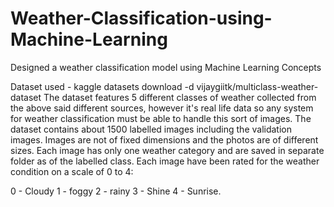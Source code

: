 # Weather-Classification-using-Machine-Learning
Designed a weather classification model using Machine Learning Concepts

Dataset used - kaggle datasets download -d vijaygiitk/multiclass-weather-dataset
The dataset features 5 different classes of weather collected from the above said different sources, however it's real life data so any system for weather classification must be able to handle this sort of images. 
The dataset contains about 1500 labelled images including the validation images. Images are not of fixed dimensions and the photos are of different sizes. 
Each image has only one weather category and are saved in separate folder as of the labelled class.
Each image have been rated for the weather condition on a scale of 0 to 4:

0 - Cloudy
1 - foggy
2 - rainy
3 - Shine
4 - Sunrise.
